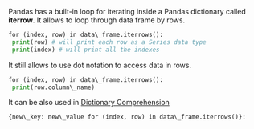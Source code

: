 


  
Pandas has a built-in loop for iterating inside a Pandas dictionary called **iterrow**. It allows to loop through data frame by rows.  
  

```python
for (index, row) in data\_frame.iterrows():  
 print(row) # will print each row as a Series data type  
 print(index) # will print all the indexes  

```
  
  
It still allows to use dot notation to access data in rows.  
  

```python
for (index, row) in data\_frame.iterrows():  
 print(row.column\_name)
```
  
  
It can be also used in [Dictionary Comprehension](Programming--Python--1._Basic--1.7_Data_types--1.7.3_Dictionaries--1.7.3.3_Dictionary_Comprehesion.html)   
  

```python
{new\_key: new\_value for (index, row) in data\_frame.iterrows()}:
```
